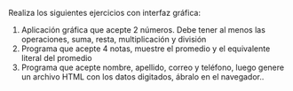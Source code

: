 Realiza los siguientes ejercicios con interfaz gráfica:

1) Aplicación gráfica que acepte 2 números. Debe tener al menos las operaciones, suma, resta, multiplicación y división
2) Programa que acepte 4 notas, muestre el promedio y el equivalente literal del promedio
3) Programa que acepte nombre, apellido, correo y teléfono, luego genere un archivo HTML con los datos digitados, ábralo en el navegador..
